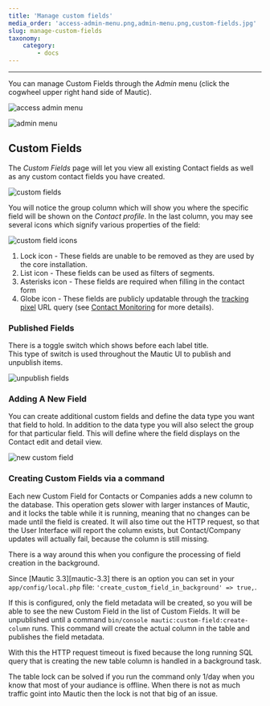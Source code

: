 ```yaml
---
title: 'Manage custom fields'
media_order: 'access-admin-menu.png,admin-menu.png,custom-fields.jpg'
slug: manage-custom-fields
taxonomy:
    category:
        - docs
---
```


---
You can manage Custom Fields through the _Admin_ menu (click the cogwheel upper right hand side of Mautic).

![access admin menu](access-admin-menu.png)

![admin menu](admin-menu.png)

## Custom Fields

The _Custom Fields_ page will let you view all existing Contact fields as well as any custom contact fields you have created.

![custom fields](custom-fields.jpg)

You will notice the group column which will show you where the specific field will be shown on the _Contact profile_. In the last column, you may see several icons which signify various properties of the field:

![custom field icons](custom-field-icons.png)

1. Lock icon - These fields are unable to be removed as they are used by the core installation.
2. List icon - These fields can be used as filters of segments.
3. Asterisks icon - These fields are required when filling in the contact form
4. Globe icon - These fields are publicly updatable through the [tracking pixel][variables] URL query (see [Contact Monitoring][contact monitoring] for more details).

### Published Fields

There is a toggle switch which shows before each label title.\
This type of switch is used throughout the Mautic UI to publish and unpublish items.

![unpublish fields](unpublish-fields.gif)

### Adding A New Field

You can create additional custom fields and define the data type you want that field to hold. In addition to the data type you will also select the group for that particular field. This will define where the field displays on the Contact edit and detail view.

![new custom field](new-custom-field.jpg)

[contact monitoring]: </contacts/manage-contacts/contact-monitoring>
[variables]: </setup/variables>

### Creating Custom Fields via a command

Each new Custom Field for Contacts or Companies adds a new column to the database. This operation gets slower with larger instances of Mautic, and it locks the table while it is running, meaning that no changes can be made until the field is created. It will also time out the HTTP request, so that the User Interface will report the column exists, but Contact/Company updates will actually fail, because the column is still missing. 

There is a way around this when you configure the processing of field creation in the background. 

Since [Mautic 3.3][mautic-3.3] there is an option you can set in your `app/config/local.php` file: `'create_custom_field_in_background' => true,`. 

If this is configured, only the field metadata will be created, so you will be able to see the new Custom Field in the list of Custom Fields. It will be unpublished until a command `bin/console mautic:custom-field:create-column` runs. This command will create the actual column in the table and publishes the field metadata.

With this the HTTP request timeout is fixed because the long running SQL query that is creating the new table column is handled in a background task.

The table lock can be solved if you run the command only 1/day when you know that most of your audiance is offline. When there is not as much traffic goint into Mautic then the lock is not that big of an issue.
